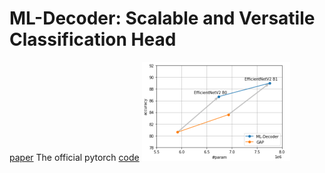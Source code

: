 # ML-Decoder: Scalable and Versatile Classification Head

[paper](https://arxiv.org/abs/2111.12933)
The official pytorch [code](https://github.com/Alibaba-MIIL/ML_Decoder)
<img src="https://github.com/bdghuy/ML-Decoder/blob/main/img.PNG" width="237" height="158">
